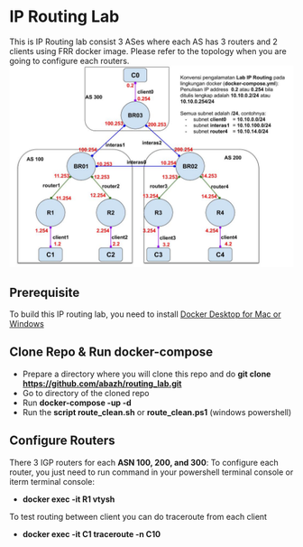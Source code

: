 # IP Routing Lab

This is IP Routing lab consist 3 ASes where each AS has 3 routers and 2 clients using FRR docker image. Please refer to the topology when you are going to configure each routers.
![Image of Topology](Topology_Adjar2020.jpg)

## Prerequisite

To build this IP routing lab, you need to install [Docker Desktop for Mac or Windows](https://www.docker.com/products/docker-desktop)

## Clone Repo & Run docker-compose

- Prepare a directory where you will clone this repo and do **git clone https://github.com/abazh/routing_lab.git**
- Go to directory of the cloned repo
- Run **docker-compose -up -d**
- Run the **script route_clean.sh** or **route_clean.ps1** (windows powershell)

## Configure Routers

There 3 IGP routers for each **ASN 100, 200, and 300**:
To configure each router, you just need to run command in your powershell terminal console or iterm terminal console:
- **docker exec -it R1 vtysh**

To test routing between client you can do traceroute from each client
- **docker exec -it C1 traceroute -n C10**
 
